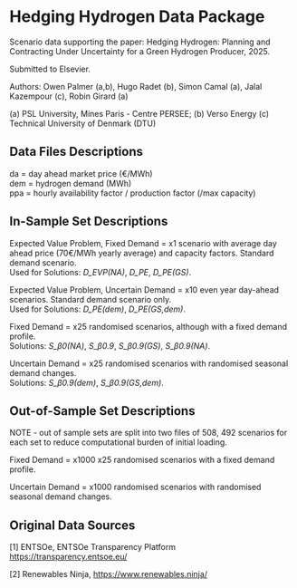 # Hedging Hydrogen Data Package

Scenario data supporting the paper: Hedging Hydrogen: Planning and Contracting Under Uncertainty for a Green Hydrogen Producer, 2025.

Submitted to Elsevier.

Authors: Owen Palmer (a,b), Hugo Radet (b), Simon Camal (a), Jalal Kazempour (c), Robin Girard (a)

(a) PSL University, Mines Paris - Centre PERSEE; 
(b) Verso Energy
(c) Technical University of Denmark (DTU)

## Data Files Descriptions 
da = day ahead market price (€/MWh) <br />
dem = hydrogen demand (MWh)<br />
ppa = hourly availability factor / production factor (/max capacity)

## In-Sample Set Descriptions 
Expected Value Problem, Fixed Demand = x1 scenario with average day ahead price (70€/MWh yearly average) and capacity factors. Standard demand scenario. <br />
Used for Solutions: *D_EVP(NA)*, *D_PE*, *D_PE(GS)*.

Expected Value Problem, Uncertain Demand = x10 even year day-ahead scenarios. Standard demand scenario only.<br />
Used for Solutions: *D_PE(dem)*, *D_PE(GS,dem)*.

Fixed Demand = x25 randomised scenarios, although with a fixed demand profile.<br />
Solutions: *S_*$\beta$*0(NA)*, *S_*$\beta$*0.9*, *S_*$\beta$*0.9(GS)*, *S_*$\beta$*0.9(NA)*.

Uncertain Demand =  x25 randomised scenarios with randomised seasonal demand changes.<br />
Solutions: *S_*$\beta$*0.9(dem)*, *S_*$\beta$*0.9(GS,dem)*.

## Out-of-Sample Set Descriptions
NOTE - out of sample sets are split into two files of 508, 492 scenarios for each set to reduce computational burden of initial loading.

Fixed Demand = x1000 x25 randomised scenarios with a fixed demand profile.<br />

Uncertain Demand = x1000 randomised scenarios with randomised seasonal demand changes.<br />

## Original Data Sources 
[1] ENTSOe, ENTSOe Transparency Platform https://transparency.entsoe.eu/ 

[2] Renewables Ninja, https://www.renewables.ninja/ 
